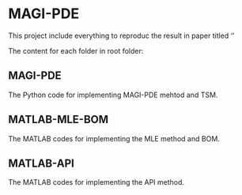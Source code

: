 # MAGI-PDE
This project include everything to reproduc the result in paper titled ‘’

The content for each folder in root folder:
## MAGI-PDE 
The Python code for implementing MAGI-PDE mehtod and TSM. 

## MATLAB-MLE-BOM
The MATLAB codes for implementing the MLE method and BOM. 

## MATLAB-API
The MATLAB codes for implementing the API method. 

